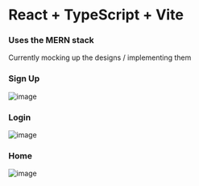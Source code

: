 # React + TypeScript + Vite

### Uses the MERN stack

Currently mocking up the designs / implementing them

### Sign Up
![image](https://github.com/user-attachments/assets/5a30c1ab-a845-4d70-826f-7378d93725af)

### Login
![image](https://github.com/user-attachments/assets/f71bac29-2d94-4227-a7af-4c969516bea5)

### Home
![image](https://github.com/user-attachments/assets/0e1e2e17-a76f-47d1-84f9-4dd1a6786482)
